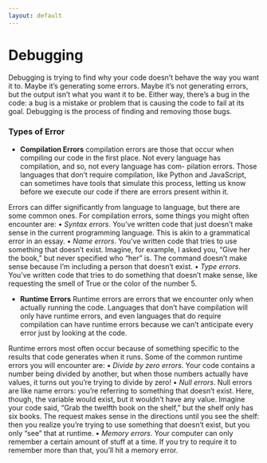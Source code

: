 ```yaml
---
layout: default
---
```


# Debugging

Debugging is trying to find
why your code doesn’t behave the way you want it to. Maybe it’s generating some
errors. Maybe it’s not generating errors, but the output isn’t what you want it to be.
Either way, there’s a bug in the code: a bug is a mistake or problem that is causing
the code to fail at its goal. Debugging is the process of finding and removing those
bugs.

### Types of Error

- **Compilation Errors**
compilation errors are those that occur when compiling our code in the first
place. Not every language has compilation, and so, not every language has com-
pilation errors. Those languages that don’t require compilation, like Python and
JavaScript, can sometimes have tools that simulate this process, letting us know
before we execute our code if there are errors present within it.

Errors can differ significantly from language to language, but there are some
common ones. For compilation errors, some things you might often encounter are:
• _Syntax errors_. You’ve written code that just doesn’t make sense in the current
programming language. This is akin to a grammatical error in an essay.
• _Name errors_. You’ve written code that tries to use something that doesn’t exist.
Imagine, for example, I asked you, “Give her the book,” but never specified who
“her” is. The command doesn’t make sense because I’m including a person that
doesn’t exist.
• _Type errors_. You’ve written code that tries to do something that doesn’t make
sense, like requesting the smell of True or the color of the number 5.

- **Runtime Errors**
Runtime errors are errors that we encounter only when actually running the code.
Languages that don’t have compilation will only have runtime errors, and even
languages that do require compilation can have runtime errors because we can’t
anticipate every error just by looking at the code.

Runtime errors most often occur because of something specific to the results
that code generates when it runs. Some of the common runtime errors you will
encounter are:
• _Divide by zero errors_. Your code contains a number being divided by another,
but when those numbers actually have values, it turns out you’re trying to divide
by zero!
• _Null errors_. Null errors are like name errors: you’re referring to something that
doesn’t exist. Here, though, the variable would exist, but it wouldn’t have any
value. Imagine your code said, “Grab the twelfth book on the shelf,” but the
shelf only has six books. The request makes sense in the directions until you
see the shelf: then you realize you’re trying to use something that doesn’t exist,
but you only “see” that at runtime.
• _Memory errors_. Your computer can only remember a certain amount of stuff at
a time. If you try to require it to remember more than that, you’ll hit a memory
error.
